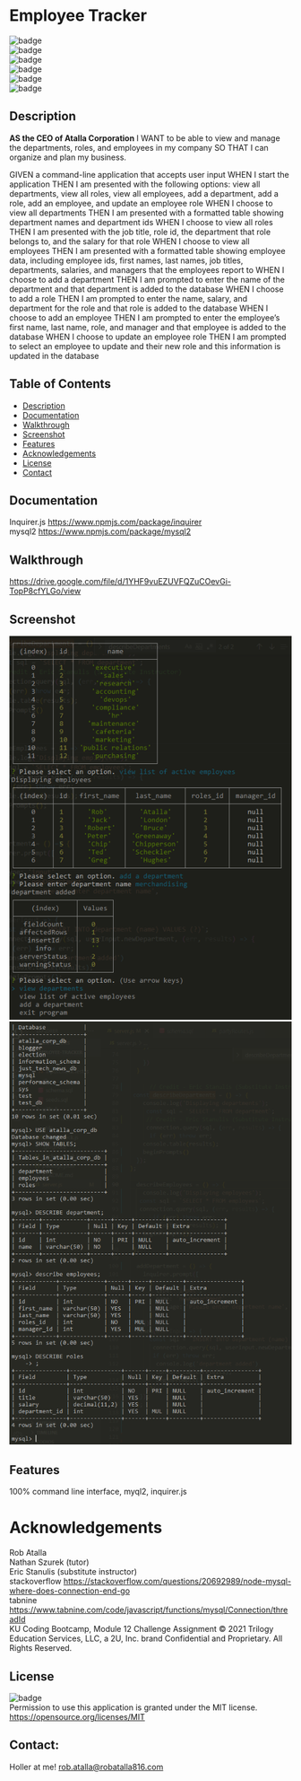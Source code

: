 # Employee Tracker

  ![badge](https://img.shields.io/github/languages/top/ratalla816/employee-tracker)
  <br> 
  ![badge](https://img.shields.io/github/languages/count/ratalla816/employee-tracker)
  <br>
  ![badge](https://img.shields.io/github/issues/ratalla816/employee-tracker)
  <br>
  ![badge](https://img.shields.io/github/issues-closed/ratalla816/employee-tracker)
  <br>
  ![badge](https://img.shields.io/github/last-commit/ratalla816/employee-tracker)
  <br>
  ![badge](https://img.shields.io/badge/license-MIT-important)
  
  ## Description
  
   **AS the CEO of Atalla Corporation**
   I WANT to be able to view and manage the departments, roles, and employees in my company
   SO THAT I can organize and plan my business.

   GIVEN a command-line application that accepts user input
   WHEN I start the application
   THEN I am presented with the following options: view all departments, view all roles, view all employees, add a department, add a role, add an employee, and update an employee role
   WHEN I choose to view all departments
   THEN I am presented with a formatted table showing department names and department ids
   WHEN I choose to view all roles
   THEN I am presented with the job title, role id, the department that role belongs to, and the salary for that role
   WHEN I choose to view all employees
   THEN I am presented with a formatted table showing employee data, including employee ids, first names, last names, job titles, departments, salaries, and managers that the employees report to
   WHEN I choose to add a department
   THEN I am prompted to enter the name of the department and that department is added to the database
   WHEN I choose to add a role
   THEN I am prompted to enter the name, salary, and department for the role and that role is added to the database
   WHEN I choose to add an employee
   THEN I am prompted to enter the employee’s first name, last name, role, and manager and that employee is added to the database
   WHEN I choose to update an employee role
   THEN I am prompted to select an employee to update and their new role and this information is updated in the database


 
  ## Table of Contents
  - [Description](#description)
  - [Documentation](#documentation)
  - [Walkthrough](#walkthrough)
  - [Screenshot](#screenshot)
  - [Features](#features)
  - [Acknowledgements](#acknowledgements)
  - [License](#license)
  - [Contact](#contact)

  ## Documentation
  Inquirer.js <https://www.npmjs.com/package/inquirer>
  <br>
  mysql2 <https://www.npmjs.com/package/mysql2>
 
  ## Walkthrough
  <https://drive.google.com/file/d/1YHF9vuEZUVFQZuCOevGi-TopP8cfYLGo/view>

  ## Screenshot
  ![Screenshot](github/images/screenshot.png)
  <br>
  ![Screenshot](github/images/screenshot2.png)

  ## Features
  100% command line interface, myql2, inquirer.js
  
  # Acknowledgements
  Rob Atalla
  <br>
  Nathan Szurek (tutor)
  <br>
  Eric Stanulis (substitute instructor)
  <br>
  stackoverflow <https://stackoverflow.com/questions/20692989/node-mysql-where-does-connection-end-go>
  <br>
  tabnine <https://www.tabnine.com/code/javascript/functions/mysql/Connection/threadId>
  <br>
  KU Coding Bootcamp, Module 12 Challenge Assignment © 2021 Trilogy Education Services, LLC, a 2U, Inc. brand Confidential and Proprietary. All Rights Reserved.
    
  ## License
  ![badge](https://img.shields.io/badge/license-MIT-important)
  <br>
  Permission to use this application is granted under the MIT license. <https://opensource.org/licenses/MIT>
  ## Contact:
  Holler at me! <a href="mailto:rob.atalla@robatalla816.com">rob.atalla@robatalla816.com</a>